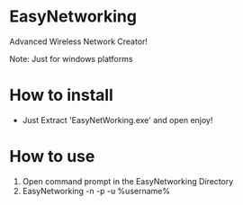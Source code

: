 # EasyNetworking
Advanced Wireless Network Creator!

Note: Just for windows platforms

# How to install
- Just Extract 'EasyNetWorking.exe' and open enjoy!

# How to use
1. Open command prompt in the EasyNetworking Directory
2. EasyNetworking -n <SSID> -p <Password> -u %username%
